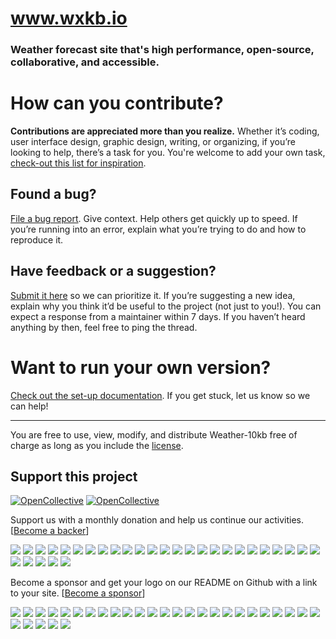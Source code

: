 # www.wxkb.io
### **Weather forecast** site that's high performance, open-source, collaborative, and accessible.

# How can you contribute?
**Contributions are appreciated more than you realize.**
Whether it’s coding, user interface design, graphic design, writing, or organizing, if you’re looking to help, there’s a task for you.
You're welcome to add your own task, [check-out this list for inspiration](https://opensource.guide/how-to-contribute/#do-you-like-planning-events).

## Found a bug?
[File a bug report](https://github.com/JulianNorton/weather-10kb/issues/new). Give context. Help others get quickly up to speed. If you’re running into an error, explain what you’re trying to do and how to reproduce it. 

## Have feedback or a suggestion?
[Submit it here](https://github.com/JulianNorton/weather-10kb/issues) so we can prioritize it.
If you’re suggesting a new idea, explain why you think it’d be useful to the project (not just to you!).
You can expect a response from a maintainer within 7 days. If you haven’t heard anything by then, feel free to ping the thread.

# Want to run your own version?
[Check out the set-up documentation](https://github.com/JulianNorton/weather-10kb/wiki/Set-up-the-Weather-10kb-environment). If you get stuck, let us know so we can help!

<hr/>

You are free to use, view, modify, and distribute Weather-10kb free of charge as long as you include the [license](https://github.com/JulianNorton/weather-10kb/blob/development/LICENSE.md).

## Support this project
[![OpenCollective](https://opencollective.com/weather-10kb/backers/badge.svg)](#backers) [![OpenCollective](https://opencollective.com/weather-10kb/sponsors/badge.svg)](#sponsors)
 
Support us with a monthly donation and help us continue our activities. [[Become a backer](https://opencollective.com/weather-10kb#backer)]

<a href="https://opencollective.com/weather-10kb/backer/0/website" target="_blank"><img src="https://opencollective.com/weather-10kb/backer/0/avatar.svg"></a>
<a href="https://opencollective.com/weather-10kb/backer/1/website" target="_blank"><img src="https://opencollective.com/weather-10kb/backer/1/avatar.svg"></a>
<a href="https://opencollective.com/weather-10kb/backer/2/website" target="_blank"><img src="https://opencollective.com/weather-10kb/backer/2/avatar.svg"></a>
<a href="https://opencollective.com/weather-10kb/backer/3/website" target="_blank"><img src="https://opencollective.com/weather-10kb/backer/3/avatar.svg"></a>
<a href="https://opencollective.com/weather-10kb/backer/4/website" target="_blank"><img src="https://opencollective.com/weather-10kb/backer/4/avatar.svg"></a>
<a href="https://opencollective.com/weather-10kb/backer/5/website" target="_blank"><img src="https://opencollective.com/weather-10kb/backer/5/avatar.svg"></a>
<a href="https://opencollective.com/weather-10kb/backer/6/website" target="_blank"><img src="https://opencollective.com/weather-10kb/backer/6/avatar.svg"></a>
<a href="https://opencollective.com/weather-10kb/backer/7/website" target="_blank"><img src="https://opencollective.com/weather-10kb/backer/7/avatar.svg"></a>
<a href="https://opencollective.com/weather-10kb/backer/8/website" target="_blank"><img src="https://opencollective.com/weather-10kb/backer/8/avatar.svg"></a>
<a href="https://opencollective.com/weather-10kb/backer/9/website" target="_blank"><img src="https://opencollective.com/weather-10kb/backer/9/avatar.svg"></a>
<a href="https://opencollective.com/weather-10kb/backer/10/website" target="_blank"><img src="https://opencollective.com/weather-10kb/backer/10/avatar.svg"></a>
<a href="https://opencollective.com/weather-10kb/backer/11/website" target="_blank"><img src="https://opencollective.com/weather-10kb/backer/11/avatar.svg"></a>
<a href="https://opencollective.com/weather-10kb/backer/12/website" target="_blank"><img src="https://opencollective.com/weather-10kb/backer/12/avatar.svg"></a>
<a href="https://opencollective.com/weather-10kb/backer/13/website" target="_blank"><img src="https://opencollective.com/weather-10kb/backer/13/avatar.svg"></a>
<a href="https://opencollective.com/weather-10kb/backer/14/website" target="_blank"><img src="https://opencollective.com/weather-10kb/backer/14/avatar.svg"></a>
<a href="https://opencollective.com/weather-10kb/backer/15/website" target="_blank"><img src="https://opencollective.com/weather-10kb/backer/15/avatar.svg"></a>
<a href="https://opencollective.com/weather-10kb/backer/16/website" target="_blank"><img src="https://opencollective.com/weather-10kb/backer/16/avatar.svg"></a>
<a href="https://opencollective.com/weather-10kb/backer/17/website" target="_blank"><img src="https://opencollective.com/weather-10kb/backer/17/avatar.svg"></a>
<a href="https://opencollective.com/weather-10kb/backer/18/website" target="_blank"><img src="https://opencollective.com/weather-10kb/backer/18/avatar.svg"></a>
<a href="https://opencollective.com/weather-10kb/backer/19/website" target="_blank"><img src="https://opencollective.com/weather-10kb/backer/19/avatar.svg"></a>
<a href="https://opencollective.com/weather-10kb/backer/20/website" target="_blank"><img src="https://opencollective.com/weather-10kb/backer/20/avatar.svg"></a>
<a href="https://opencollective.com/weather-10kb/backer/21/website" target="_blank"><img src="https://opencollective.com/weather-10kb/backer/21/avatar.svg"></a>
<a href="https://opencollective.com/weather-10kb/backer/22/website" target="_blank"><img src="https://opencollective.com/weather-10kb/backer/22/avatar.svg"></a>
<a href="https://opencollective.com/weather-10kb/backer/23/website" target="_blank"><img src="https://opencollective.com/weather-10kb/backer/23/avatar.svg"></a>
<a href="https://opencollective.com/weather-10kb/backer/24/website" target="_blank"><img src="https://opencollective.com/weather-10kb/backer/24/avatar.svg"></a>
<a href="https://opencollective.com/weather-10kb/backer/25/website" target="_blank"><img src="https://opencollective.com/weather-10kb/backer/25/avatar.svg"></a>
<a href="https://opencollective.com/weather-10kb/backer/26/website" target="_blank"><img src="https://opencollective.com/weather-10kb/backer/26/avatar.svg"></a>
<a href="https://opencollective.com/weather-10kb/backer/27/website" target="_blank"><img src="https://opencollective.com/weather-10kb/backer/27/avatar.svg"></a>
<a href="https://opencollective.com/weather-10kb/backer/28/website" target="_blank"><img src="https://opencollective.com/weather-10kb/backer/28/avatar.svg"></a>
<a href="https://opencollective.com/weather-10kb/backer/29/website" target="_blank"><img src="https://opencollective.com/weather-10kb/backer/29/avatar.svg"></a>


Become a sponsor and get your logo on our README on Github with a link to your site. [[Become a sponsor](https://opencollective.com/weather-10kb#sponsor)]

<a href="https://opencollective.com/weather-10kb/sponsor/0/website" target="_blank"><img src="https://opencollective.com/weather-10kb/sponsor/0/avatar.svg"></a>
<a href="https://opencollective.com/weather-10kb/sponsor/1/website" target="_blank"><img src="https://opencollective.com/weather-10kb/sponsor/1/avatar.svg"></a>
<a href="https://opencollective.com/weather-10kb/sponsor/2/website" target="_blank"><img src="https://opencollective.com/weather-10kb/sponsor/2/avatar.svg"></a>
<a href="https://opencollective.com/weather-10kb/sponsor/3/website" target="_blank"><img src="https://opencollective.com/weather-10kb/sponsor/3/avatar.svg"></a>
<a href="https://opencollective.com/weather-10kb/sponsor/4/website" target="_blank"><img src="https://opencollective.com/weather-10kb/sponsor/4/avatar.svg"></a>
<a href="https://opencollective.com/weather-10kb/sponsor/5/website" target="_blank"><img src="https://opencollective.com/weather-10kb/sponsor/5/avatar.svg"></a>
<a href="https://opencollective.com/weather-10kb/sponsor/6/website" target="_blank"><img src="https://opencollective.com/weather-10kb/sponsor/6/avatar.svg"></a>
<a href="https://opencollective.com/weather-10kb/sponsor/7/website" target="_blank"><img src="https://opencollective.com/weather-10kb/sponsor/7/avatar.svg"></a>
<a href="https://opencollective.com/weather-10kb/sponsor/8/website" target="_blank"><img src="https://opencollective.com/weather-10kb/sponsor/8/avatar.svg"></a>
<a href="https://opencollective.com/weather-10kb/sponsor/9/website" target="_blank"><img src="https://opencollective.com/weather-10kb/sponsor/9/avatar.svg"></a>
<a href="https://opencollective.com/weather-10kb/sponsor/10/website" target="_blank"><img src="https://opencollective.com/weather-10kb/sponsor/10/avatar.svg"></a>
<a href="https://opencollective.com/weather-10kb/sponsor/11/website" target="_blank"><img src="https://opencollective.com/weather-10kb/sponsor/11/avatar.svg"></a>
<a href="https://opencollective.com/weather-10kb/sponsor/12/website" target="_blank"><img src="https://opencollective.com/weather-10kb/sponsor/12/avatar.svg"></a>
<a href="https://opencollective.com/weather-10kb/sponsor/13/website" target="_blank"><img src="https://opencollective.com/weather-10kb/sponsor/13/avatar.svg"></a>
<a href="https://opencollective.com/weather-10kb/sponsor/14/website" target="_blank"><img src="https://opencollective.com/weather-10kb/sponsor/14/avatar.svg"></a>
<a href="https://opencollective.com/weather-10kb/sponsor/15/website" target="_blank"><img src="https://opencollective.com/weather-10kb/sponsor/15/avatar.svg"></a>
<a href="https://opencollective.com/weather-10kb/sponsor/16/website" target="_blank"><img src="https://opencollective.com/weather-10kb/sponsor/16/avatar.svg"></a>
<a href="https://opencollective.com/weather-10kb/sponsor/17/website" target="_blank"><img src="https://opencollective.com/weather-10kb/sponsor/17/avatar.svg"></a>
<a href="https://opencollective.com/weather-10kb/sponsor/18/website" target="_blank"><img src="https://opencollective.com/weather-10kb/sponsor/18/avatar.svg"></a>
<a href="https://opencollective.com/weather-10kb/sponsor/19/website" target="_blank"><img src="https://opencollective.com/weather-10kb/sponsor/19/avatar.svg"></a>
<a href="https://opencollective.com/weather-10kb/sponsor/20/website" target="_blank"><img src="https://opencollective.com/weather-10kb/sponsor/20/avatar.svg"></a>
<a href="https://opencollective.com/weather-10kb/sponsor/21/website" target="_blank"><img src="https://opencollective.com/weather-10kb/sponsor/21/avatar.svg"></a>
<a href="https://opencollective.com/weather-10kb/sponsor/22/website" target="_blank"><img src="https://opencollective.com/weather-10kb/sponsor/22/avatar.svg"></a>
<a href="https://opencollective.com/weather-10kb/sponsor/23/website" target="_blank"><img src="https://opencollective.com/weather-10kb/sponsor/23/avatar.svg"></a>
<a href="https://opencollective.com/weather-10kb/sponsor/24/website" target="_blank"><img src="https://opencollective.com/weather-10kb/sponsor/24/avatar.svg"></a>
<a href="https://opencollective.com/weather-10kb/sponsor/25/website" target="_blank"><img src="https://opencollective.com/weather-10kb/sponsor/25/avatar.svg"></a>
<a href="https://opencollective.com/weather-10kb/sponsor/26/website" target="_blank"><img src="https://opencollective.com/weather-10kb/sponsor/26/avatar.svg"></a>
<a href="https://opencollective.com/weather-10kb/sponsor/27/website" target="_blank"><img src="https://opencollective.com/weather-10kb/sponsor/27/avatar.svg"></a>
<a href="https://opencollective.com/weather-10kb/sponsor/28/website" target="_blank"><img src="https://opencollective.com/weather-10kb/sponsor/28/avatar.svg"></a>
<a href="https://opencollective.com/weather-10kb/sponsor/29/website" target="_blank"><img src="https://opencollective.com/weather-10kb/sponsor/29/avatar.svg"></a>
